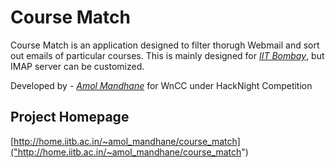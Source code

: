 # Course Match

Course Match is an application designed to filter thorugh Webmail and sort out emails of particular courses.
This is mainly designed for [*IIT Bombay*]("http://www.iitb.ac.in/"), but IMAP server can be customized.


Developed by - 
[*Amol Mandhane*]("http://www.facebook.com/manamolsn")
for WnCC under HackNight Competition

## Project Homepage
[http://home.iitb.ac.in/~amol_mandhane/course_match]("http://home.iitb.ac.in/~amol_mandhane/course_match")